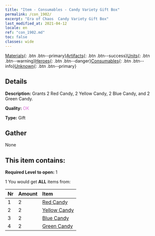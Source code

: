 ```yaml
---
title: "Item - Consumables - Candy Variety Gift Box"
permalink: /con_1902/
excerpt: "Era of Chaos  Candy Variety Gift Box"
last_modified_at: 2021-04-12
locale: en
ref: "con_1902.md"
toc: false
classes: wide
---
```

 [Materials](/){: .btn .btn--primary}[Artifacts](/Artifacts/){: .btn .btn--success}[Units](/Units/){: .btn .btn--warning}[Heroes](/Heroes/){: .btn .btn--danger}[Consumables](/Consumables/){: .btn .btn--info}[Unknown](/Unknown/){: .btn .btn--primary}

## Details
 **Description:** Grants 2 Red Candy, 2 Yellow Candy, 2 Blue Candy, and 2 Green Candy.

 **Quality:** <span style="color: #DA70D6">OK</span>

 **Type:** Gift

## Gather

  None

## This item contains:

 **Required Level to open:** 1

 1 You would get **ALL** items  from:

  | Nr | Amount |     Item    |
  |:---|:-------|:------------|
  | 1 | 2 | [Red Candy](/Items/con_549/) | 
  | 2 | 2 | [Yellow Candy](/Items/con_550/) | 
  | 3 | 2 | [Blue Candy](/Items/con_551/) | 
  | 4 | 2 | [Green Candy](/Items/con_552/) | 
